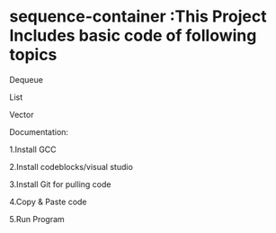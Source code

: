 # sequence-container :This Project Includes basic code of following topics


Dequeue

List

Vector



Documentation:


1.Install GCC

2.Install codeblocks/visual studio

3.Install Git for pulling code

4.Copy & Paste code 

5.Run Program 
